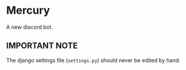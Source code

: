 # Mercury
A new discord bot.

## IMPORTANT NOTE
The django settings file (`settings.py`) should never be edited by hand.
